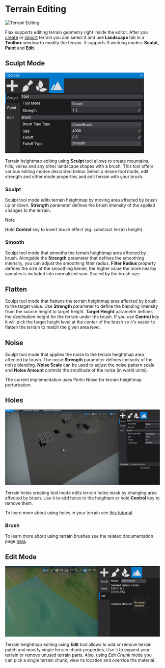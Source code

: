 # Terrain Editing

![Terrain Editing](media/terrain_pic_05.gif)

Flax supports editing terrain geometry right inside the editor. After you [create](tutorials/create-terrain.md) or [import](tutorials/import-terrain.md) terrain you can select it and use **Landscape** tab in a **Toolbox** window to modify the terrain. It supports 3 working modes: **Sculpt**, **Paint** and **Edit**.

## Sculpt Mode

![Sculpt Tool](media/sculpt-tool.png)

Terrain heightmap editing using **Sculpt** tool allows to create mountains, hills, valles and any other landscape shapes with a brush. This tool offers various editing modes descrided below. Select a desire tool mode, edit strength and other mode properties and edit terrain with your brush.

### Sculpt

Sculpt tool mode edits terrain heightmap by moving area affected by brush up or down. **Strength** parameter defines the brush intensity of the applied changes to the terrain.

> [!Note]
> Hold **Control** key to invert brush effect (eg. substract terrain height).

### Smooth

Sculpt tool mode that smooths the terrain heightmap area affected by brush. Alongside the **Strength** parameter that defines the smoothing intensity, you can adjust the smoothing filter radius. **Filter Radius** property defines the size of the smoothing kernel, the higher value the more nearby samples is included into normalized sum. Scaled by the brush size.

## Flatten

Sculpt tool mode that flattens the terrain heightmap area affected by brush to the target value. Use **Strength** parameter to define the blending intensity from the source height to target height. **Target Height** parameter defines the *destination* height for the terrain under the brush. If you use **Control** key it will pick the target height level at the center of the brush so it's easier to flatten the terrain to match the given area level.

## Noise

Sculpt tool mode that applies the noise to the terrain heightmap area affected by brush. The noise **Strength** parameter defines inetsnity of the noise blending. **Noise Scale** can be used to adjust the noise pattern scale and **Noise Amount** controls the amplitude of the noise (in world units).

The current implementation uses Perlin Noise for terrain heightmap perturbation.

## Holes

![Terrain Holes](media/terrain_pic_07.gif)

Terrain holes creating tool mode edits terrain holes mask by changing area affected by brush. Use it to add holes to the heightam or hold **Control** key to remove them.

To learn more about using holes in your terrain see [this tutorial](tutorials/terrain-holes.md).

### Brush

To learn more about using terrain brushes see the related documentation page [here](brushes.md).

## Edit Mode

![Edit Tool](media/edit-tool.png)

Terrain heightmap editing using **Edit** tool allows to add or remove terrain patch and modify single terrain chunk properties. Use it to expand your terrain or remove unused terrain parts. Also, using *Edit Chunk* mode you can pick a single terrain chunk, view its location and override the material.

